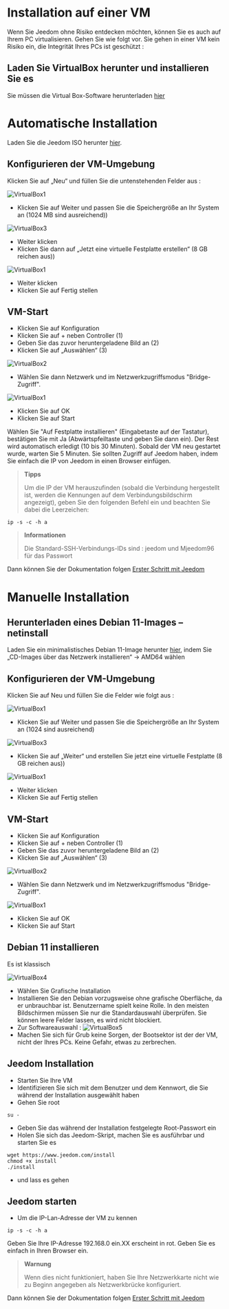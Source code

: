 # Installation auf einer VM

Wenn Sie Jeedom ohne Risiko entdecken möchten, können Sie es auch auf Ihrem PC virtualisieren. Gehen Sie wie folgt vor. Sie gehen in einer VM kein Risiko ein, die Integrität Ihres PCs ist geschützt :

## Laden Sie VirtualBox herunter und installieren Sie es

Sie müssen die Virtual Box-Software herunterladen [hier](https://www.virtualbox.org/wiki/Downloads)

# Automatische Installation

Laden Sie die Jeedom ISO herunter [hier](https://images.jeedom.com/x86-64/).

## Konfigurieren der VM-Umgebung

Klicken Sie auf „Neu“ und füllen Sie die untenstehenden Felder aus :

![VirtualBox1](images/VM1.png)

-   Klicken Sie auf Weiter und passen Sie die Speichergröße an Ihr System an (1024 MB sind ausreichend))

![VirtualBox3](images/VM2.png)

-   Weiter klicken
-   Klicken Sie dann auf „Jetzt eine virtuelle Festplatte erstellen“ (8 GB reichen aus))

![VirtualBox1](images/VM3.png)

-   Weiter klicken
-   Klicken Sie auf Fertig stellen

## VM-Start

-   Klicken Sie auf Konfiguration
-   Klicken Sie auf + neben Controller (1)
-   Geben Sie das zuvor heruntergeladene Bild an (2)
-   Klicken Sie auf „Auswählen“ (3)

![VirtualBox2](images/VM5.png)


-   Wählen Sie dann Netzwerk und im Netzwerkzugriffsmodus "Bridge-Zugriff".
  
![VirtualBox1](images/VM6.png)

-   Klicken Sie auf OK
-   Klicken Sie auf Start

Wählen Sie "Auf Festplatte installieren" (Eingabetaste auf der Tastatur), bestätigen Sie mit Ja (Abwärtspfeiltaste und geben Sie dann ein). Der Rest wird automatisch erledigt (10 bis 30 Minuten). Sobald der VM neu gestartet wurde, warten Sie 5 Minuten. Sie sollten Zugriff auf Jeedom haben, indem Sie einfach die IP von Jeedom in einen Browser einfügen.

>**Tipps**
>
>Um die IP der VM herauszufinden (sobald die Verbindung hergestellt ist, werden die Kennungen auf dem Verbindungsbildschirm angezeigt), geben Sie den folgenden Befehl ein und beachten Sie dabei die Leerzeichen: 
````
ip -s -c -h a
````

> **Informationen**
>
> Die Standard-SSH-Verbindungs-IDs sind : jeedom und Mjeedom96 für das Passwort 

Dann können Sie der Dokumentation folgen [Erster Schritt mit Jeedom](https://doc.jeedom.com/de_DE/premiers-pas/index)

# Manuelle Installation

## Herunterladen eines Debian 11-Images – netinstall

Laden Sie ein minimalistisches Debian 11-Image herunter [hier](https://www.debian.org/releases/bullseye/debian-installer/), indem Sie „CD-Images über das Netzwerk installieren“ -> AMD64 wählen

## Konfigurieren der VM-Umgebung

Klicken Sie auf Neu und füllen Sie die Felder wie folgt aus :

![VirtualBox1](images/VM1.png)

-   Klicken Sie auf Weiter und passen Sie die Speichergröße an Ihr System an (1024 sind ausreichend)

![VirtualBox3](images/VM2.png)

-   Klicken Sie auf „Weiter“ und erstellen Sie jetzt eine virtuelle Festplatte (8 GB reichen aus))

![VirtualBox1](images/VM3.png)

-   Weiter klicken
-   Klicken Sie auf Fertig stellen

## VM-Start

-   Klicken Sie auf Konfiguration
-   Klicken Sie auf + neben Controller (1)
-   Geben Sie das zuvor heruntergeladene Bild an (2)
-   Klicken Sie auf „Auswählen“ (3)

![VirtualBox2](images/VM5.png)


-   Wählen Sie dann Netzwerk und im Netzwerkzugriffsmodus "Bridge-Zugriff".
  
![VirtualBox1](images/VM6.png)

-   Klicken Sie auf OK
-   Klicken Sie auf Start

## Debian 11 installieren

Es ist klassisch

![VirtualBox4](images/VirtualBox4.PNG)

-   Wählen Sie Grafische Installation
-   Installieren Sie den Debian vorzugsweise ohne grafische Oberfläche, da er unbrauchbar ist. Benutzername spielt keine Rolle. In den meisten Bildschirmen müssen Sie nur die Standardauswahl überprüfen. Sie können leere Felder lassen, es wird nicht blockiert.
-   Zur Softwareauswahl :
![VirtualBox5](images/VirtualBox5.PNG)
-   Machen Sie sich für Grub keine Sorgen, der Bootsektor ist der der VM, nicht der Ihres PCs. Keine Gefahr, etwas zu zerbrechen.

## Jeedom Installation

-   Starten Sie Ihre VM
-   Identifizieren Sie sich mit dem Benutzer und dem Kennwort, die Sie während der Installation ausgewählt haben
-   Gehen Sie root

``su -``

-   Geben Sie das während der Installation festgelegte Root-Passwort ein
-   Holen Sie sich das Jeedom-Skript, machen Sie es ausführbar und starten Sie es

````
wget https://www.jeedom.com/install
chmod +x install
./install
````

-   und lass es gehen

## Jeedom starten

-   Um die IP-Lan-Adresse der VM zu kennen

````
ip -s -c -h a
````

Geben Sie Ihre IP-Adresse 192.168.0 ein.XX erscheint in rot. Geben Sie es einfach in Ihren Browser ein.

> **Warnung**
>
> Wenn dies nicht funktioniert, haben Sie Ihre Netzwerkkarte nicht wie zu Beginn angegeben als Netzwerkbrücke konfiguriert.

Dann können Sie der Dokumentation folgen [Erster Schritt mit Jeedom](https://doc.jeedom.com/de_DE/premiers-pas/index)
